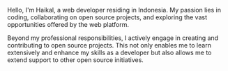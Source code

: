 
Hello, I'm Haikal, a web developer residing in Indonesia. My passion lies in coding, collaborating on open source projects, and exploring the vast opportunities offered by the web platform.

Beyond my professional responsibilities, I actively engage in creating and contributing to open source projects. This not only enables me to learn extensively and enhance my skills as a developer but also allows me to extend support to other open source initiatives.
